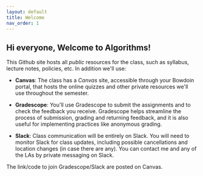```yaml
---
layout: default 
title: Welcome
nav_order: 1
---
```



## Hi everyone, Welcome to Algorithms! 

This Github site hosts all _public_ resources for the class, such as syllabus, lecture notes, policies, etc.  In addition we'll use: 

* __Canvas__: The class  has  a _Canvas_ site, accessible through your Bowdoin portal, that hosts the online quizzes and other private resources we'll use throughout the semester. 

* __Gradescope__:  You'll use Gradescope to submit the assignments and to check the feedback you receive. Gradescope helps streamline the process of submission, grading and returning feedback, and it is also useful for implementing practices like anonymous grading.

* __Slack__: Class communication will be entirely on Slack. You will need to monitor Slack for class updates, including possible cancellations and location changes (in case there are any). You can contact me and any of the LAs by private messaging on Slack. 

The link/code to join Gradescope/Slack are posted on Canvas. 
